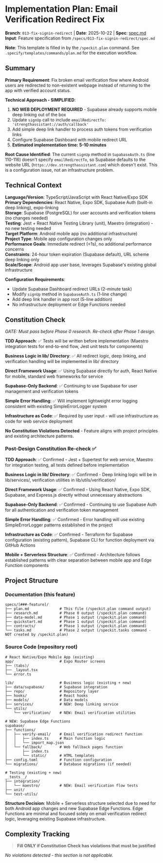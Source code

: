 # Implementation Plan: Email Verification Redirect Fix

**Branch**: `013-fix-signin-redirect` | **Date**: 2025-10-22 | **Spec**: [spec.md](./spec.md)
**Input**: Feature specification from `/specs/013-fix-signin-redirect/spec.md`

**Note**: This template is filled in by the `/speckit.plan` command. See `.specify/templates/commands/plan.md` for the execution workflow.

## Summary

**Primary Requirement**: Fix broken email verification flow where Android users are redirected to non-existent webpage instead of returning to the app with verified account status.

**Technical Approach - SIMPLIFIED**: 
1. **NO WEB DEPLOYMENT REQUIRED** - Supabase already supports mobile deep linking out of the box
2. Update `signUp` call to include `emailRedirectTo: 'strengthassistant://auth/callback'`
3. Add simple deep link handler to process auth tokens from verification links
4. Configure Supabase Dashboard with mobile redirect URL
5. **Estimated implementation time: 5-10 minutes**

**Root Cause Identified**: The current `signUp` method in `SupabaseAuth.ts` (line 110-116) doesn't specify `emailRedirectTo`, so Supabase defaults to the website URL (`https://dev.strengthassistant.com`) which doesn't exist. This is a configuration issue, not an infrastructure problem.

## Technical Context

**Language/Version**: TypeScript/JavaScript with React Native/Expo SDK  
**Primary Dependencies**: React Native, Expo SDK, Supabase Auth (built-in deep linking), expo-linking  
**Storage**: Supabase (PostgreSQL) for user accounts and verification tokens (no changes needed)  
**Testing**: Jest + React Native Testing Library (unit), Maestro (integration) - no new testing needed  
**Target Platform**: Android mobile app (no additional infrastructure)  
**Project Type**: Mobile app configuration changes only  
**Performance Goals**: Immediate redirect (<1s), no additional performance concerns  
**Constraints**: 24-hour token expiration (Supabase default), URL scheme deep linking only  
**Scale/Scope**: Android app user base, leverages Supabase's existing global infrastructure

**Configuration Requirements**:
- Update Supabase Dashboard redirect URLs (2-minute task)
- Modify `signUp` method in `SupabaseAuth.ts` (1-line change)
- Add deep link handler in app root (5-line addition)
- No infrastructure deployment or Edge Functions needed

## Constitution Check

*GATE: Must pass before Phase 0 research. Re-check after Phase 1 design.*

**TDD Approach**: ✅ Tests will be written before implementation (Maestro integration tests for end-to-end flow, Jest unit tests for components)

**Business Logic in lib/ Directory**: ✅ All redirect logic, deep linking, and verification handling will be implemented in lib/ directory

**Direct Framework Usage**: ✅ Using Supabase directly for auth, React Native for mobile, standard web frameworks for service

**Supabase-Only Backend**: ✅ Continuing to use Supabase for user management and verification tokens

**Simple Error Handling**: ✅ Will implement lightweight error logging consistent with existing SimpleErrorLogger system

**Infrastructure as Code**: ✅ Required by user input - will use infrastructure as code for web service deployment

**No Constitution Violations Detected** - Feature aligns with project principles and existing architecture patterns.

### Post-Design Constitution Re-check ✅

**TDD Approach**: ✅ Confirmed - Jest + Supertest for web service, Maestro for integration testing, all tests defined before implementation

**Business Logic in lib/ Directory**: ✅ Confirmed - Deep linking logic will be in lib/services/, verification utilities in lib/utils/verification/

**Direct Framework Usage**: ✅ Confirmed - Using React Native, Expo SDK, Supabase, and Express.js directly without unnecessary abstractions

**Supabase-Only Backend**: ✅ Confirmed - Continuing to use Supabase Auth for all authentication and verification token management

**Simple Error Handling**: ✅ Confirmed - Error handling will use existing SimpleErrorLogger patterns established in the project

**Infrastructure as Code**: ✅ Confirmed - Terraform for Supabase configuration (existing pattern), Supabase CLI for function deployment via GitHub Actions

**Mobile + Serverless Structure**: ✅ Confirmed - Architecture follows established patterns with clear separation between mobile app and Edge Function components

## Project Structure

### Documentation (this feature)

```text
specs/[###-feature]/
├── plan.md              # This file (/speckit.plan command output)
├── research.md          # Phase 0 output (/speckit.plan command)
├── data-model.md        # Phase 1 output (/speckit.plan command)
├── quickstart.md        # Phase 1 output (/speckit.plan command)
├── contracts/           # Phase 1 output (/speckit.plan command)
└── tasks.md             # Phase 2 output (/speckit.tasks command - NOT created by /speckit.plan)
```

### Source Code (repository root)

```text
# React Native/Expo Mobile App (existing)
app/                     # Expo Router screens
├── (tabs)/
├── _layout.tsx
└── error.ts

lib/                     # Business logic (existing + new)
├── data/supabase/       # Supabase integration
├── repo/                # Repository layer
├── hooks/               # React hooks
├── models/              # Data models
├── services/            # NEW: Deep linking service
└── utils/
    └── verification/    # NEW: Email verification utilities

# NEW: Supabase Edge Functions
supabase/
├── functions/
│   ├── verify-email/    # Email verification redirect function
│   │   ├── index.ts     # Main function logic
│   │   └── import_map.json
│   └── fallback/        # Web fallback pages function
│       ├── index.ts
│       └── static/      # HTML templates
├── config.toml          # Function configuration
└── migrations/          # Database migrations (if needed)

# Testing (existing + new)
__tests__/
├── integration/
│   └── maestro/         # NEW: Email verification flow tests
├── unit/
└── test-utils/
```

**Structure Decision**: Mobile + Serverless structure selected due to need for both Android app changes and new Supabase Edge Functions. Edge Functions are minimal and focused solely on email verification redirect logic, leveraging existing Supabase infrastructure.

## Complexity Tracking

> **Fill ONLY if Constitution Check has violations that must be justified**

*No violations detected - this section is not applicable.*
